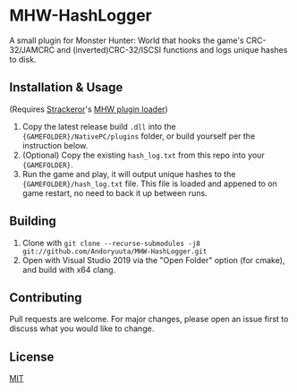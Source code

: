 # MHW-HashLogger
A small plugin for Monster Hunter: World that hooks the game's CRC-32/JAMCRC and (inverted)CRC-32/ISCSI functions and logs unique hashes to disk.

## Installation & Usage
(Requires [Strackeror](https://github.com/Strackeror)'s [MHW plugin loader](https://www.nexusmods.com/monsterhunterworld/mods/1982))

1. Copy the latest release build `.dll` into the `{GAMEFOLDER}/NativePC/plugins` folder, or build yourself per the instruction below.
2. (Optional) Copy the existing `hash_log.txt` from this repo into your `{GAMEFOLDER}`.
3. Run the game and play, it will output unique hashes to the `{GAMEFOLDER}/hash_log.txt` file. This file is loaded and appened to on game restart, no need to back it up between runs.


## Building
1. Clone with `git clone --recurse-submodules -j8 git://github.com/Andoryuuta/MHW-HashLogger.git`
2. Open with Visual Studio 2019 via the "Open Folder" option (for cmake), and build with x64 clang.

## Contributing
Pull requests are welcome. For major changes, please open an issue first to discuss what you would like to change.

## License
[MIT](https://choosealicense.com/licenses/mit/)